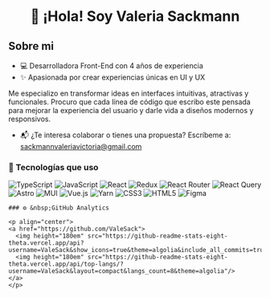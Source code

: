 <h1 align="center">👋 ¡Hola! Soy Valeria Sackmann</h1>

## Sobre mi
- 💻 Desarrolladora Front-End con 4 años de experiencia
- ✨ Apasionada por crear experiencias únicas en UI y UX

Me especializo en transformar ideas en interfaces intuitivas, atractivas y funcionales. Procuro que cada línea de código que escribo este pensada para mejorar la experiencia del usuario y darle vida a diseños modernos y responsivos.

- 📬 ¿Te interesa colaborar o tienes una propuesta?
 Escríbeme a: sackmannvaleriavictoria@gmail.com

### 🚀 Tecnologías que uso
![TypeScript](https://img.shields.io/badge/TypeScript-007ACC?style=for-the-badge&logo=typescript&logoColor=white)
![JavaScript](https://img.shields.io/badge/javascript-%23323330.svg?style=for-the-badge&logo=javascript&logoColor=%23F7DF1E)
![React](https://img.shields.io/badge/React-20232A?style=for-the-badge&logo=react&logoColor=61DAFB)
![Redux](https://img.shields.io/badge/redux-%23593d88.svg?style=for-the-badge&logo=redux&logoColor=white)
![React Router](https://img.shields.io/badge/React_Router-CA4245?style=for-the-badge&logo=react-router&logoColor=white)
![React Query](https://img.shields.io/badge/-React%20Query-FF4154?style=for-the-badge&logo=react%20query&logoColor=white)
![Astro](https://img.shields.io/badge/astro-%232C2052.svg?style=for-the-badge&logo=astro&logoColor=white)
![MUI](https://img.shields.io/badge/MUI-%230081CB.svg?style=for-the-badge&logo=mui&logoColor=white)
![Vue.js](https://img.shields.io/badge/vuejs-%2335495e.svg?style=for-the-badge&logo=vuedotjs&logoColor=%234FC08D)
![Yarn](https://img.shields.io/badge/yarn-%232C8EBB.svg?style=for-the-badge&logo=yarn&logoColor=white)
![CSS3](https://img.shields.io/badge/css3-%231572B6.svg?style=for-the-badge&logo=css3&logoColor=white)
![HTML5](https://img.shields.io/badge/html5-%23E34F26.svg?style=for-the-badge&logo=html5&logoColor=white)
![Figma](https://img.shields.io/badge/figma-%23F24E1E.svg?style=for-the-badge&logo=figma&logoColor=white)

````
### ⚙️ &nbsp;GitHub Analytics

<p align="center">
<a href="https://github.com/ValeSack">
  <img height="180em" src="https://github-readme-stats-eight-theta.vercel.app/api?username=ValeSack&show_icons=true&theme=algolia&include_all_commits=true&count_private=true"/>
  <img height="180em" src="https://github-readme-stats-eight-theta.vercel.app/api/top-langs/?username=ValeSack&layout=compact&langs_count=8&theme=algolia"/>
</a>
</p>
